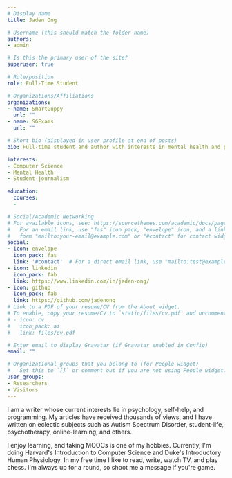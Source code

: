 ```yaml
---
# Display name
title: Jaden Ong

# Username (this should match the folder name)
authors:
- admin

# Is this the primary user of the site?
superuser: true

# Role/position
role: Full-Time Student

# Organizations/Affiliations
organizations:
- name: SmartGuppy
  url: ""
- name: SGExams
  url: ""

# Short bio (displayed in user profile at end of posts)
bio: Full-time student and author with interests in mental health and programming.

interests:
- Computer Science
- Mental Health
- Student-journalism

education:
  courses:
  - 

# Social/Academic Networking
# For available icons, see: https://sourcethemes.com/academic/docs/page-builder/#icons
#   For an email link, use "fas" icon pack, "envelope" icon, and a link in the
#   form "mailto:your-email@example.com" or "#contact" for contact widget.
social:
- icon: envelope
  icon_pack: fas
  link: '#contact'  # For a direct email link, use "mailto:test@example.org".
- icon: linkedin
  icon_pack: fab
  link: https://www.linkedin.com/in/jaden-ong/
- icon: github
  icon_pack: fab
  link: https://github.com/jadenong
# Link to a PDF of your resume/CV from the About widget.
# To enable, copy your resume/CV to `static/files/cv.pdf` and uncomment the lines below.
# - icon: cv
#   icon_pack: ai
#   link: files/cv.pdf

# Enter email to display Gravatar (if Gravatar enabled in Config)
email: ""

# Organizational groups that you belong to (for People widget)
#   Set this to `[]` or comment out if you are not using People widget.
user_groups:
- Researchers
- Visitors
---
```


I am a writer whose current interests lie in psychology, self-help, and programming. My articles have received thousands of views, and I have written on eclectic subjects such as Autism Spectrum Disorder, student-life, psychotherapy, online-learning, and others.

I enjoy learning, and taking MOOCs is one of my hobbies. Currently, I'm doing Harvard's Introduction to Computer Science and Duke's Introductory Human Physiology. In my free time I like to read, write, watch TV, and play chess. I'm always up for a round, so shoot me a message if you're game.
